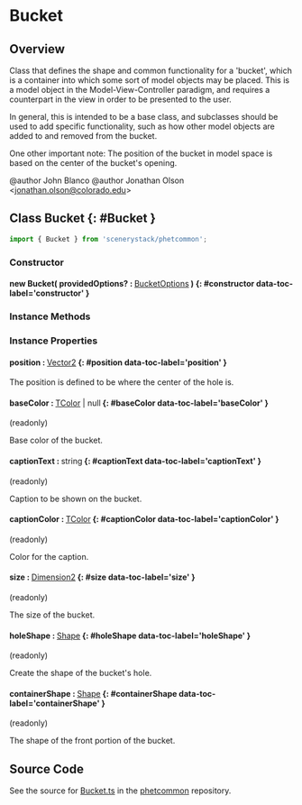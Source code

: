 # Bucket

## Overview

Class that defines the shape and common functionality for a 'bucket', which is a container into which some sort of
model objects may be placed.  This is a model object in the Model-View-Controller paradigm, and requires a
counterpart in the view in order to be presented to the user.

In general, this is intended to be a base class, and subclasses should be used to add specific functionality, such as
how other model objects are added to and removed from the bucket.

One other important note: The position of the bucket in model space is based on the center of the bucket's opening.

@author John Blanco
@author Jonathan Olson &lt;jonathan.olson@colorado.edu&gt;

## Class Bucket {: #Bucket }


```js
import { Bucket } from 'scenerystack/phetcommon';
```
### Constructor

#### new Bucket( providedOptions? : <span style="font-weight: 400;">[BucketOptions](../phetcommon/Bucket.md#BucketOptions)</span> ) {: #constructor data-toc-label='constructor' }

### Instance Methods



### Instance Properties

#### position : <span style="font-weight: 400;">[Vector2](../dot/Vector2.md)</span> {: #position data-toc-label='position' }

The position is defined to be where the center of the hole is.

#### baseColor : <span style="font-weight: 400;">[TColor](../scenery/TColor.md) | <span style="color: hsla(calc(var(--md-hue) + 180deg),80%,40%,1);">null</span></span> {: #baseColor data-toc-label='baseColor' }

(readonly)

Base color of the bucket.

#### captionText : <span style="font-weight: 400;"><span style="color: hsla(calc(var(--md-hue) + 180deg),80%,40%,1);">string</span></span> {: #captionText data-toc-label='captionText' }

(readonly)

Caption to be shown on the bucket.

#### captionColor : <span style="font-weight: 400;">[TColor](../scenery/TColor.md)</span> {: #captionColor data-toc-label='captionColor' }

(readonly)

Color for the caption.

#### size : <span style="font-weight: 400;">[Dimension2](../dot/Dimension2.md)</span> {: #size data-toc-label='size' }

(readonly)

The size of the bucket.

#### holeShape : <span style="font-weight: 400;">[Shape](../kite/Shape.md)</span> {: #holeShape data-toc-label='holeShape' }

(readonly)

Create the shape of the bucket's hole.

#### containerShape : <span style="font-weight: 400;">[Shape](../kite/Shape.md)</span> {: #containerShape data-toc-label='containerShape' }

(readonly)

The shape of the front portion of the bucket.



## Source Code

See the source for [Bucket.ts](https://github.com/phetsims/phetcommon/blob/main/js/model/Bucket.ts) in the [phetcommon](https://github.com/phetsims/phetcommon) repository.
